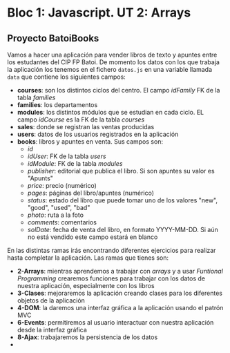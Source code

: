 # Bloc 1: Javascript. UT 2: Arrays
## Proyecto BatoiBooks
Vamos a hacer una aplicación para vender libros de texto y apuntes entre los estudantes del CIP FP Batoi. De momento los datos con los que trabaja la aplicación los tenemos en el fichero `datos.js` en una variable llamada `data` que contiene los siguientes campos:
- **courses**: son los distintos ciclos del centro. El campo _idFamily_ FK de la tabla _families_
- **families**: los departamentos
- **modules**: los distintos módulos que se estudian en cada ciclo. EL campo _idCourse_ es la FK de la tabla _courses_
- **sales**: donde se registran las ventas producidas
- **users**: datos de los usuarios registrados en la aplicación
- **books**: libros y apuntes en venta. Sus campos son:
  - _id_
  - _idUser_: FK de la tabla _users_
  - _idModule_: FK de la tabla _modules_
  - _publisher_: editorial que publica el libro. Si son apuntes su valor es "Apunts"
  - _price_: precio (numérico)
  - _pages_: páginas del libro/apuntes (numérico)
  - _status_: estado del libro que puede tomar uno de los valores "new", "good", "used", "bad"
  - _photo_: ruta a la foto
  - _comments_: comentarios
  - _solDate_: fecha de venta del libro, en formato YYYY-MM-DD. Si aún no está vendido este campo estará en blanco

En las distintas ramas irás encontrando diferentes ejercicios para realizar hasta completar la aplicación. Las ramas que tienes son:
- **2-Arrays**: mientras aprendemos a trabajar con _arrays_  y a usar _Funtional Programming_ crearemos funciones para trabajar con los datos de nuestra aplicación, especialmente con los libros
- **3-Clases**: mejoraremos la aplicación creando clases para los diferentes objetos de la aplicación
- **4-DOM**: la daremos una interfaz gráfica a la aplicación usando el patrón MVC
- **6-Events**: permitiremos al usuario interactuar con nuestra aplicación desde la interfaz gráfica
- **8-Ajax**: trabajaremos la persistencia de los datos
- 